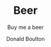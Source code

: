 ---
title: Beer
name: Buy Me A Beer
subtitle: Buy me a beer
description_markdown: >-
  I like beer a lot! IPA, Guinness, Stout, micro brews… Dead Guy Ale is my favorite but I love to try new ones. Buy me half-a-pint to get going or a pint to get a good buzz.
author: Donald Boulton
tags:
  - Products
  - Beer
category:
  - Products
stock: 10

product: Beer
products: true
image: /build/cart/covers/beer-cover-320.jpg
subtitle: Buy me a beer
garment_type:
price: '2.75'
sku: beer
sizes:
  - half-a-pint [2.75]
  - pint [5.50]
  - pitcher [12.00]

colors:
  - name: Light
    color: '#ececec'
    image: /build/cart/covers/beer-cover-320.jpg
  - name: Dark
    color: '000000'
    image: /build/cart/covers/german-dark-320.jpg
folder: _products
id: beer
loc: "/beer"
desc: Buy me a beer
private: false
github_editme_path: donaldboulton/DWB/blob/gh-pages/_products/beer.md
---